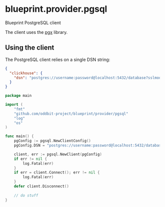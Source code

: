 # blueprint.provider.pgsql

Blueprint PostgreSQL client

The client uses the [pgx](https://github.com/jackc/pgx) library.


## Using the client

The PostgreSQL client relies on a single DSN string:

```json
{
  "clickhouse": {
    "dsn": "postgres://username:password@localhost:5432/database?sslmode=allow"
  }
}
```


```go
package main

import (
	"fmt"
	"github.com/oddbit-project/blueprint/provider/pgsql"
	"log"
	"os"
)

func main() {
	pgConfig := pgsql.NewClientConfig()
	pgConfig.DSN = "postgres://username:password@localhost:5432/database?sslmode=allow"

	client, err := pgsql.NewClient(pgConfig)
	if err != nil {
		log.Fatal(err)
	}
	if err = client.Connect(); err != nil {
		log.Fatal(err)
	}
	defer client.Disconnect()
	
	// do stuff
}

```